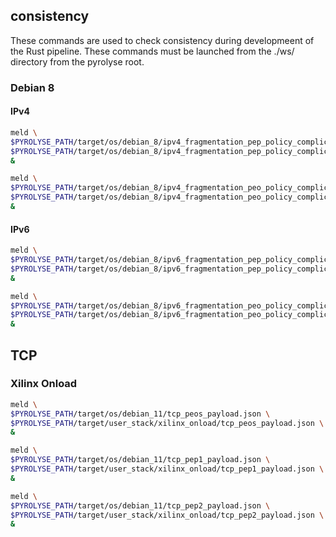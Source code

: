 

## consistency


These commands are used to check consistency during developmeent of the Rust pipeline.
These commands must be launched from the ./ws/ directory from the pyrolyse root.


### Debian 8

#### IPv4


```bash
meld \
$PYROLYSE_PATH/target/os/debian_8/ipv4_fragmentation_pep_policy_complicated.json \
$PYROLYSE_PATH/target/os/debian_8/ipv4_fragmentation_pep_policy_complicated_s0.json \
&
```


```bash
meld \
$PYROLYSE_PATH/target/os/debian_8/ipv4_fragmentation_peo_policy_complicated.json \
$PYROLYSE_PATH/target/os/debian_8/ipv4_fragmentation_peo_policy_complicated_s0.json \
&
```

#### IPv6

```bash
meld \
$PYROLYSE_PATH/target/os/debian_8/ipv6_fragmentation_pep_policy_complicated.json \
$PYROLYSE_PATH/target/os/debian_8/ipv6_fragmentation_pep_policy_complicated_s0.json \
&
```


```bash
meld \
$PYROLYSE_PATH/target/os/debian_8/ipv6_fragmentation_peo_policy_complicated.json \
$PYROLYSE_PATH/target/os/debian_8/ipv6_fragmentation_peo_policy_complicated_s0.json \
&
```



## TCP


### Xilinx Onload


```bash
meld \
$PYROLYSE_PATH/target/os/debian_11/tcp_peos_payload.json \
$PYROLYSE_PATH/target/user_stack/xilinx_onload/tcp_peos_payload.json \
&
```

```bash
meld \
$PYROLYSE_PATH/target/os/debian_11/tcp_pep1_payload.json \
$PYROLYSE_PATH/target/user_stack/xilinx_onload/tcp_pep1_payload.json \
&
```

```bash
meld \
$PYROLYSE_PATH/target/os/debian_11/tcp_pep2_payload.json \
$PYROLYSE_PATH/target/user_stack/xilinx_onload/tcp_pep2_payload.json \
&
```









